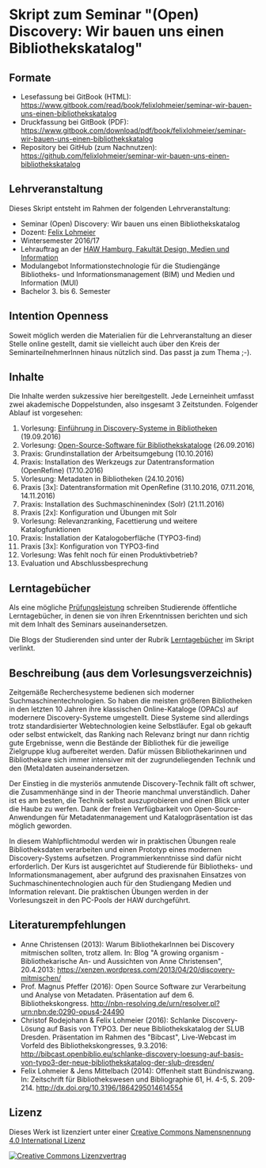 # Skript zum Seminar "(Open) Discovery: Wir bauen uns einen Bibliothekskatalog"

## Formate
* Lesefassung bei GitBook (HTML): https://www.gitbook.com/read/book/felixlohmeier/seminar-wir-bauen-uns-einen-bibliothekskatalog
* Druckfassung bei GitBook (PDF): https://www.gitbook.com/download/pdf/book/felixlohmeier/seminar-wir-bauen-uns-einen-bibliothekskatalog
* Repository bei GitHub (zum Nachnutzen): https://github.com/felixlohmeier/seminar-wir-bauen-uns-einen-bibliothekskatalog 

## Lehrveranstaltung

Dieses Skript entsteht im Rahmen der folgenden Lehrveranstaltung:

* Seminar (Open) Discovery: Wir bauen uns einen Bibliothekskatalog
* Dozent: [Felix Lohmeier](http://felixlohmeier.de)
* Wintersemester 2016/17
* Lehrauftrag an der [HAW Hamburg, Fakultät Design, Medien und Information](https://www.haw-hamburg.de/department-information.html)
* Modulangebot Informationstechnologie für die Studiengänge Bibliotheks- und Informationsmanagement (BIM) und Medien und Information (MUI)
* Bachelor 3. bis 6. Semester

## Intention Openness

Soweit möglich werden die Materialien für die Lehrveranstaltung an dieser Stelle online gestellt, damit sie vielleicht auch über den Kreis der SeminarteilnehmerInnen hinaus nützlich sind. Das passt ja zum Thema ;-).

## Inhalte

Die Inhalte werden sukzessive hier bereitgestellt. Jede Lerneinheit umfasst zwei akademische Doppelstunden, also insgesamt 3 Zeitstunden. Folgender Ablauf ist vorgesehen:

1. Vorlesung: [Einführung in Discovery-Systeme in Bibliotheken](https://felixlohmeier.gitbooks.io/seminar-wir-bauen-uns-einen-bibliothekskatalog/content/01_0_Einfuehrung-Discovery-Systeme.html) (19.09.2016) 
2. Vorlesung: [Open-Source-Software für Bibliothekskataloge](https://felixlohmeier.gitbooks.io/seminar-wir-bauen-uns-einen-bibliothekskatalog/content/02_0_Open-Source-Software_fuer_Bibliothekskataloge.html) (26.09.2016) 
3. Praxis: Grundinstallation der Arbeitsumgebung (10.10.2016) 
4. Praxis: Installation des Werkzeugs zur Datentransformation (OpenRefine) (17.10.2016)
5. Vorlesung: Metadaten in Bibliotheken (24.10.2016)
6. Praxis [3x]: Datentransformation mit OpenRefine (31.10.2016, 07.11.2016, 14.11.2016)
7. Praxis: Installation des Suchmaschinenindex (Solr) (21.11.2016)
8. Praxis [2x]: Konfiguration und Übungen mit Solr
9. Vorlesung: Relevanzranking, Facettierung und weitere Katalogfunktionen
10. Praxis: Installation der Katalogoberfläche (TYPO3-find)
11. Praxis [3x]: Konfiguration von TYPO3-find
12. Vorlesung: Was fehlt noch für einen Produktivbetrieb?
13. Evaluation und Abschlussbesprechung

## Lerntagebücher

Als eine mögliche [Prüfungsleistung](https://felixlohmeier.gitbooks.io/seminar-wir-bauen-uns-einen-bibliothekskatalog/content/pruefungsleistungen.html) schreiben Studierende öffentliche Lerntagebücher, in denen sie von ihren Erkenntnissen berichten und sich mit dem Inhalt des Seminars auseinandersetzen.

Die Blogs der Studierenden sind unter der Rubrik [Lerntagebücher](https://felixlohmeier.gitbooks.io/seminar-wir-bauen-uns-einen-bibliothekskatalog/content/lerntagebucher.html) im Skript verlinkt.

## Beschreibung (aus dem Vorlesungsverzeichnis)

Zeitgemäße Recherchesysteme bedienen sich moderner Suchmaschinentechnologien. So haben die meisten größeren Bibliotheken in den letzten 10 Jahren ihre klassischen Online-Kataloge (OPACs) auf modernere Discovery-Systeme umgestellt. Diese Systeme sind allerdings trotz standardisierter Webtechnologien keine Selbstläufer. Egal ob gekauft oder selbst entwickelt, das Ranking nach Relevanz bringt nur dann richtig gute Ergebnisse, wenn die Bestände der Bibliothek für die jeweilige Zielgruppe klug aufbereitet werden. Dafür müssen Bibliothekarinnen und Bibliothekare sich immer intensiver mit der zugrundeliegenden Technik und den (Meta)daten auseinandersetzen.

Der Einstieg in die mysteriös anmutende Discovery-Technik fällt oft schwer, die Zusammenhänge sind in der Theorie manchmal unverständlich. Daher ist es am besten, die Technik selbst auszuprobieren und einen Blick unter die Haube zu werfen. Dank der freien Verfügbarkeit von Open-Source-Anwendungen für Metadatenmanagement und Katalogpräsentation ist das möglich geworden.

In diesem Wahlpflichtmodul werden wir in praktischen Übungen reale Bibliotheksdaten verarbeiten und einen Prototyp eines modernen Discovery-Systems aufsetzen. Programmierkenntnisse sind dafür nicht erforderlich. Der Kurs ist ausgerichtet auf Studierende für Bibliotheks- und Informationsmanagement, aber aufgrund des praxisnahen Einsatzes von Suchmaschinentechnologien auch für den Studiengang Medien und Information relevant. Die praktischen Übungen werden in der Vorlesungszeit in den PC-Pools der HAW durchgeführt.

## Literaturempfehlungen

* Anne Christensen (2013): Warum BibliothekarInnen bei Discovery mitmischen sollten, trotz allem. In: Blog "A growing organism - Bibliothekarische An- und Aussichten von Anne Christensen", 20.4.2013: https://xenzen.wordpress.com/2013/04/20/discovery-mitmischen/
* Prof. Magnus Pfeffer (2016): Open Source Software zur Verarbeitung und Analyse von Metadaten. Präsentation auf dem 6. Bibliothekskongress. http://nbn-resolving.de/urn/resolver.pl?urn:nbn:de:0290-opus4-24490
* Christof Rodejohann & Felix Lohmeier (2016): Schlanke Discovery-Lösung auf Basis von TYPO3. Der neue Bibliothekskatalog der SLUB Dresden. Präsentation im Rahmen des "Bibcast", Live-Webcast im Vorfeld des Bibliothekskongresses, 9.3.2016: http://bibcast.openbiblio.eu/schlanke-discovery-loesung-auf-basis-von-typo3-der-neue-bibliothekskatalog-der-slub-dresden/
* Felix Lohmeier & Jens Mittelbach (2014): Offenheit statt Bündniszwang. In: Zeitschrift für Bibliothekswesen und Bibliographie 61, H. 4-5, S. 209-214. http://dx.doi.org/10.3196/1864295014614554 

## Lizenz

Dieses Werk ist lizenziert unter einer [Creative Commons Namensnennung 4.0 International Lizenz](http://creativecommons.org/licenses/by/4.0/)

[![Creative Commons Lizenzvertrag](https://i.creativecommons.org/l/by/4.0/88x31.png)](http://creativecommons.org/licenses/by/4.0/)
